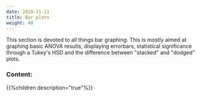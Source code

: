 ```yaml
---
date: 2018-11-11
title: Bar plots
weight: 40
---
```

This section is devoted to all things bar graphing. This is mostly aimed at graphing basic ANOVA results, displaying errorbars, statistical significance through a Tukey's HSD and the difference between "stacked" and "dodged" plots.

### Content:
{{%children description="true"%}}